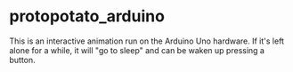 # protopotato_arduino
This is an interactive animation run on the Arduino Uno hardware.
If it's left alone for a while, it will "go to sleep" and can be waken up pressing a button.
